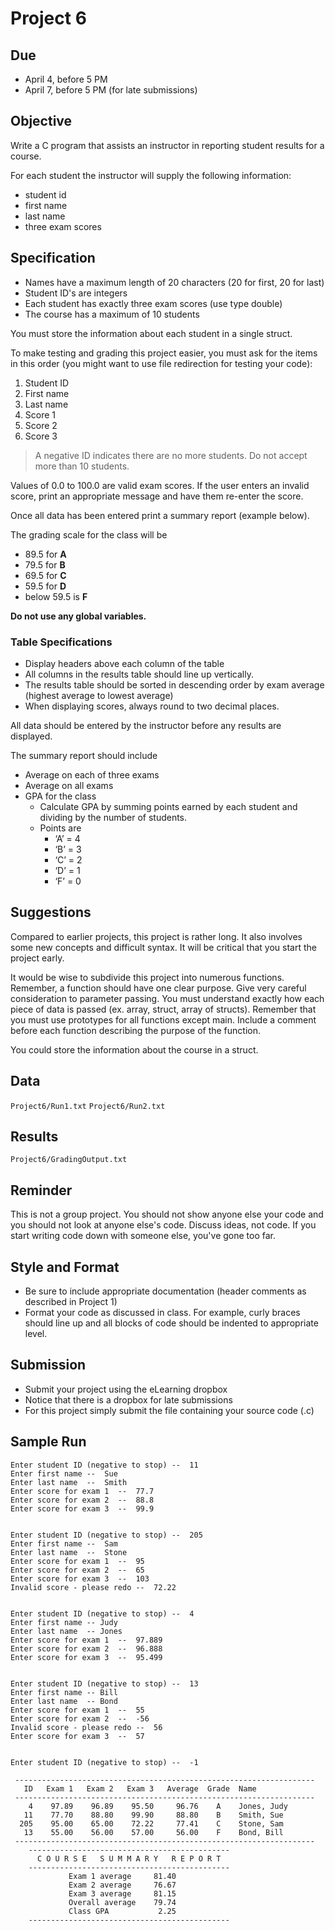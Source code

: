 # Project 6

## Due
* April 4, before 5 PM
* April 7, before 5 PM (for late submissions)

## Objective
Write a C program that assists an instructor in reporting student results for a course.

For each student the instructor will supply the following information:
* student id
* first name
* last name
* three exam scores

## Specification
* Names have a maximum length of 20 characters (20 for first, 20 for last)
* Student ID's are integers
* Each student has exactly three exam scores (use type double)
* The course has a maximum of 10 students

You must store the information about each student in a single struct.

To make testing and grading this project easier, you must ask for the items in 
this order (you might want to use file redirection for testing your code):
1. Student ID
2. First name
3. Last name
5. Score 1
6. Score 2
7. Score 3

> A negative ID indicates there are no more students.
> Do not accept more than 10 students.

Values of 0.0 to 100.0 are valid exam scores. If the user enters an invalid 
score, print an appropriate message and have them re-enter the score.

Once all data has been entered print a summary report (example below).

The grading scale for the class will be
* 89.5 for **A**
* 79.5 for **B**
* 69.5 for **C**
* 59.5 for **D**
* below 59.5 is **F**

**Do not use any global variables.**

### Table Specifications
* Display headers above each column of the table
* All columns in the results table should line up vertically.
* The results table should be sorted in descending order by exam average 
(highest average to lowest average)
* When displaying scores, always round to two decimal places.

All data should be entered by the instructor before any results are displayed.

The summary report should include
* Average on each of three exams
* Average on all exams
* GPA for the class
    * Calculate GPA by summing points earned by each student and dividing by
    the number of students.
    * Points are
        * ‘A’ = 4
        * ‘B’ = 3
        * ‘C’ = 2
        * ‘D’ = 1
        * ‘F’ = 0

## Suggestions
Compared to earlier projects, this project is rather long. It also involves 
some new concepts and difficult syntax. It will be critical that you start the 
project early.

It would be wise to subdivide this project into numerous functions. Remember, a 
function should have one clear purpose. Give very careful consideration to 
parameter passing. You must understand exactly how each piece of data is passed 
(ex. array, struct, array of structs). Remember that you must use prototypes 
for all functions except main. Include a comment before each function 
describing the purpose of the function.

You could store the information about the course in a struct.

## Data
`Project6/Run1.txt`
`Project6/Run2.txt`

## Results
`Project6/GradingOutput.txt`

## Reminder
This is not a group project. You should not show anyone else your code and you 
should not look at anyone else's code. Discuss ideas, not code. If you start
writing code down with someone else, you've gone too far.

## Style and Format
* Be sure to include appropriate documentation (header comments as described in 
Project 1)
* Format your code as discussed in class. For example, curly braces should line 
up and all blocks of code should be indented to appropriate level.

## Submission
* Submit your project using the eLearning dropbox
* Notice that there is a dropbox for late submissions
* For this project simply submit the file containing your source code (.c)

## Sample Run
````
Enter student ID (negative to stop) --  11 
Enter first name --  Sue
Enter last name  --  Smith
Enter score for exam 1  --  77.7
Enter score for exam 2  --  88.8
Enter score for exam 3  --  99.9


Enter student ID (negative to stop) --  205 
Enter first name --  Sam
Enter last name  --  Stone
Enter score for exam 1  --  95
Enter score for exam 2  --  65
Enter score for exam 3  --  103
Invalid score - please redo --  72.22


Enter student ID (negative to stop) --  4
Enter first name -- Judy
Enter last name  -- Jones
Enter score for exam 1  --  97.889
Enter score for exam 2  --  96.888
Enter score for exam 3  --  95.499


Enter student ID (negative to stop) --  13
Enter first name -- Bill
Enter last name  -- Bond
Enter score for exam 1  --  55
Enter score for exam 2  --  -56
Invalid score - please redo --  56
Enter score for exam 3  --  57


Enter student ID (negative to stop) --  -1

 -------------------------------------------------------------------
   ID   Exam 1   Exam 2   Exam 3   Average  Grade  Name
 -------------------------------------------------------------------
    4    97.89    96.89    95.50     96.76    A    Jones, Judy
   11    77.70    88.80    99.90     88.80    B    Smith, Sue
  205    95.00    65.00    72.22     77.41    C    Stone, Sam
   13    55.00    56.00    57.00     56.00    F    Bond, Bill
 -------------------------------------------------------------------
    ---------------------------------------------
      C O U R S E   S U M M A R Y   R E P O R T
    ---------------------------------------------
             Exam 1 average     81.40
             Exam 2 average     76.67
             Exam 3 average     81.15
             Overall average    79.74
             Class GPA           2.25
    ---------------------------------------------
````
